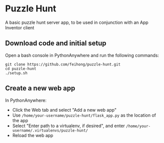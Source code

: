 # Puzzle Hunt

A basic puzzle hunt server app, to be used in conjunction with an App Inventor client

## Download code and initial setup

Open a bash console in PythonAnywhere and run the following commands:

```
git clone https://github.com/feihong/puzzle-hunt.git
cd puzzle-hunt
./setup.sh
```
## Create a new web app

In PythonAnywhere:

- Click the Web tab and select "Add a new web app"
- Use `/home/your-username/puzzle-hunt/flask_app.py` as the location of the app
- Select "Enter path to a virtualenv, if desired", and enter `/home/your-username/.virtualenvs/puzzle-hunt/`
- Reload the web app
